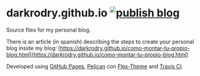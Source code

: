 # darkrodry.github.io [![publish blog](https://github.com/darkrodry/darkrodry.github.io/actions/workflows/publish.yaml/badge.svg)](https://github.com/darkrodry/darkrodry.github.io/actions/workflows/publish.yaml)

Source files for my personal blog.

There is an article (in spanish) describing the steps to create your personal blog inside my blog: [https://darkrodry.github.io/como-montar-tu-propio-blog.html](https://darkrodry.github.io/como-montar-tu-propio-blog.html)

Developed using [GitHub Pages](https://pages.github.com/), [Pelican](http://docs.getpelican.com/en/stable/) con [Flex-Theme](https://github.com/alexandrevicenzi/Flex) and [Travis CI](https://travis-ci.org/).
